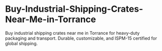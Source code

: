 # Buy-Industrial-Shipping-Crates-Near-Me-in-Torrance
Buy industrial shipping crates near me in Torrance for heavy-duty packaging and transport. Durable, customizable, and ISPM-15 certified for global shipping.
